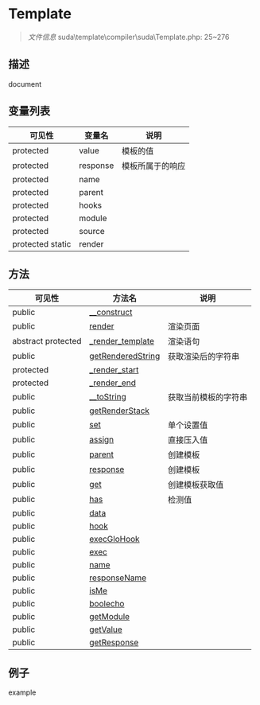 #  Template 

> *文件信息* suda\template\compiler\suda\Template.php: 25~276

## 描述

document


## 变量列表
| 可见性 |  变量名   | 说明 |
|--------|----|------|
| protected    | value | 模板的值| 
| protected    | response | 模板所属于的响应| 
| protected    | name | | 
| protected    | parent | | 
| protected    | hooks | | 
| protected    | module | | 
| protected    | source | | 
| protected  static  | render | | 

## 方法

| 可见性 | 方法名 | 说明 |
|--------|-------|------|
|  public  |[__construct](Template/__construct.md) |  |
|  public  |[render](Template/render.md) | 渲染页面 |
|abstract  protected  |[_render_template](Template/_render_template.md) | 渲染语句 |
|  public  |[getRenderedString](Template/getRenderedString.md) | 获取渲染后的字符串 |
|  protected  |[_render_start](Template/_render_start.md) |  |
|  protected  |[_render_end](Template/_render_end.md) |  |
|  public  |[__toString](Template/__toString.md) | 获取当前模板的字符串 |
|  public  |[getRenderStack](Template/getRenderStack.md) |  |
|  public  |[set](Template/set.md) | 单个设置值 |
|  public  |[assign](Template/assign.md) | 直接压入值 |
|  public  |[parent](Template/parent.md) | 创建模板 |
|  public  |[response](Template/response.md) | 创建模板 |
|  public  |[get](Template/get.md) | 创建模板获取值 |
|  public  |[has](Template/has.md) | 检测值 |
|  public  |[data](Template/data.md) |  |
|  public  |[hook](Template/hook.md) |  |
|  public  |[execGloHook](Template/execGloHook.md) |  |
|  public  |[exec](Template/exec.md) |  |
|  public  |[name](Template/name.md) |  |
|  public  |[responseName](Template/responseName.md) |  |
|  public  |[isMe](Template/isMe.md) |  |
|  public  |[boolecho](Template/boolecho.md) |  |
|  public  |[getModule](Template/getModule.md) |  |
|  public  |[getValue](Template/getValue.md) |  |
|  public  |[getResponse](Template/getResponse.md) |  |
 

## 例子

example